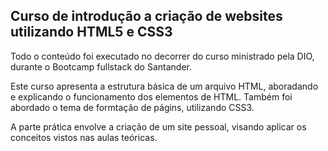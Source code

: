 ## Curso de introdução a criação de websites utilizando HTML5 e CSS3

Todo o conteúdo foi executado no decorrer do curso ministrado pela DIO, durante o Bootcamp fullstack do Santander.

Este curso apresenta a estrutura básica de um arquivo HTML, aboradando e explicando o funcionamento dos elementos de HTML. Também foi abordado o tema de formtação de págins, utilizando CSS3.

A parte prática envolve a criação de um site pessoal, visando aplicar os conceitos vistos nas aulas teóricas.